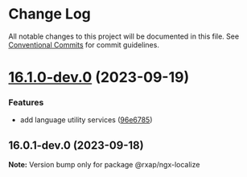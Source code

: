 # Change Log

All notable changes to this project will be documented in this file.
See [Conventional Commits](https://conventionalcommits.org) for commit guidelines.

# [16.1.0-dev.0](https://gitlab.com/rxap/packages/compare/@rxap/ngx-localize@16.0.1-dev.0...@rxap/ngx-localize@16.1.0-dev.0) (2023-09-19)

### Features

- add language utility services ([96e6785](https://gitlab.com/rxap/packages/commit/96e67855bfcb27f274393526d1ab81f6d7c2f24a))

## 16.0.1-dev.0 (2023-09-18)

**Note:** Version bump only for package @rxap/ngx-localize
